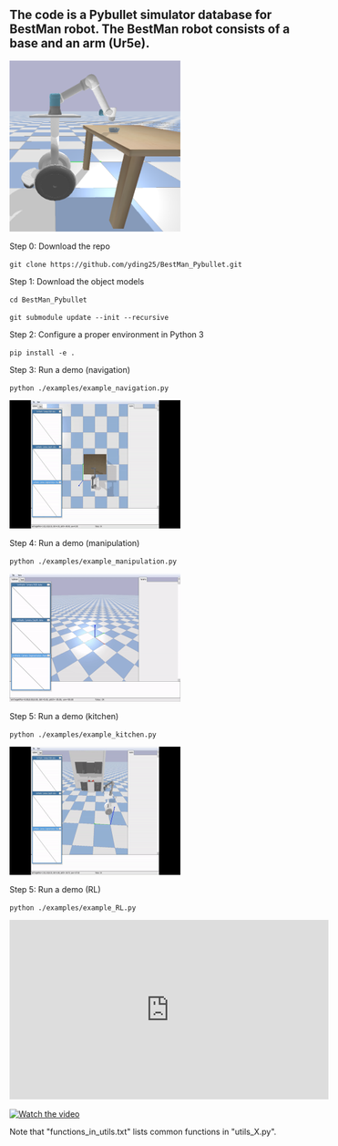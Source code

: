 ## The code is a Pybullet simulator database for BestMan robot. The BestMan robot consists of a base and an arm (Ur5e).

<img src="./image/bestman.png" alt="bestman" width="300" height="300">

Step 0: Download the repo

`git clone https://github.com/yding25/BestMan_Pybullet.git`


Step 1: Download the object models

`cd BestMan_Pybullet`

`git submodule update --init --recursive`


Step 2: Configure a proper environment in Python 3

`pip install -e .`

Step 3: Run a demo (navigation)

`python ./examples/example_navigation.py`

<img src="image/example_navigation.gif" width="300" height="225">


Step 4: Run a demo (manipulation)

`python ./examples/example_manipulation.py`

<img src="image/example_manipulation.gif" width="300" height="225">


Step 5: Run a demo (kitchen)

`python ./examples/example_kitchen.py`

<img src="image/example_kitchen.gif" width="300" height="225">

Step 5: Run a demo (RL)

`python ./examples/example_RL.py`

<iframe width="560" height="315" src="https://www.youtube.com/embed/f25d4N_Lv9w?si=Dpn9K-QtkfcBdLuI" title="YouTube video player" frameborder="0" allow="accelerometer; autoplay; clipboard-write; encrypted-media; gyroscope; picture-in-picture; web-share" allowfullscreen></iframe>

[![Watch the video](https://img.youtube.com/vi/f25d4N_Lv9w/0.jpg)](https://www.youtube.com/watch?v=f25d4N_Lv9w)


Note that "functions_in_utils.txt" lists common functions in "utils_X.py".

